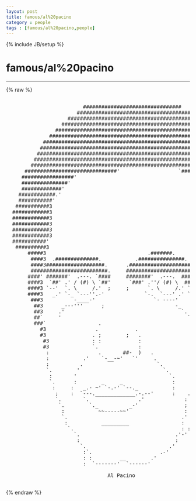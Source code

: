 ```yaml
---
layout: post
title: famous/al%20pacino
category : people
tags : [famous/al%20pacino,people]
---
```

{% include JB/setup %}
# famous/al%20pacino
---
{% raw %}
<pre>

                         ################################                                   
                       #####################################                                
                    ###########################################                             
                  #################################################                         
                #####################################################                       
              ##########################################################                    
            ##############################################################                  
           ###################################################################              
          #####################################################################             
         ########################################################################           
        ###########################################################################         
      ##############################&#039;                   `############################       
     #################&#039;                                      `##########################    
     ###############&#039;                                           `########################   
     #############&#039;                                              `#######################   
    ############.&#039;                                                &amp;######################   
    ###########&#039;                                                  &amp;######################   
   ###########3                                                   `######################   
  ############3                                                     `#####################  
  ############3                                                      &amp;##################### 
  ############3                                                      &amp;##################### 
  ############3                                                      &amp;######################
  ############3                                                      &amp;######################
  ###########&#039;                                                       `######################
   ##########3                                                       &amp;##################### 
       #####3                                 .#######.              `####################  
        ####3  .##############.           .###############.           `##################   
        ####3###################.      .#####################.         ##################   
        #########################.     ########################.        ################    
       ####&#039; #######&#039;  .---. `####     ########&#039;  .---.  ########        ##############     
       ####3  `##&#039; .&#039; / (#) \ `##&#039;      `###&#039; .&#039;&#039;/ (#) \  ######&#039;        #############      
       ####3 `--&#039;  `. \     /.&#039;  ;     ;      `. \     /.&#039; `----&#039;&#039;       ############       
       ####3   _.&#039; `-_ `---&#039;&#039;.-&#039;             `-.  `---&#039; .&#039; ``---&#039;&#039;       &amp;##########        
        ###3          -____-&#039;                   `- ----&#039;    `-._         &amp;#########         
         ##3      _---&#039;&#039;&#039;      ;                       -_                &amp;#### `.#          
         ##3     .&#039;                                      `.             &amp;####   :#          
         ##`     &#039;                                         `-.         &amp;####    :           
         ###`                 .                               `       &amp;###    ) :           
           #3                .            .                          &amp;###       :           
           #3               . ;        ;   .                        &amp;###    _  .&#039;           
            #3              : :            :                        &amp;##       :             
            #3              `.             :                        ###      .&#039;             
             :                .       ##-  )   .                    ##      .:              
             :           .&#039;    `-__-~&#039;   `&#039;     .                   ##     : :              
             :          .                        `.                   ~~~;~  ;              
             `.        &#039;                           `.                  .&#039;    ;              
              :       &#039;                              `.              .&#039;      :              
              `.      :        _     _                :        .    .&#039;       :              
               :     :   _.- ~&#039; `-.-&#039; `--._           :      .&#039;    .&#039;        :              
                ;    :  `---._____________.-.--&#039;      :    .&#039;    .&#039;                         
                `.       `.                .&#039;             :     .&#039;                          
                 `.        `._          _-&#039;               ;    ;                            
                  :           ~~-----~~&#039;                  :  .&#039;                             
                  `.                                     .&#039;  :                              
                   :           _________                 :  .&#039;                              
                    `.                                   : :                                
                      `.                               .&#039;-&#039;                                 
                       :                               :                                    
                        `.                           .&#039;                                     
                         :`.                      .-&#039;                                       
                         : :         __        .&#039;                                           
                         :  `-------&#039;  `------&#039;                        dp                   
                                                                                     
                                 Al Pacino
 </pre>
{% endraw %}
